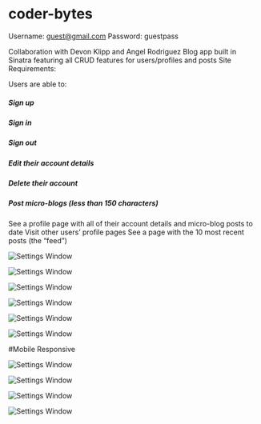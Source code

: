 # coder-bytes
Username: guest@gmail.com
Password: guestpass

Collaboration with Devon Klipp and Angel Rodriguez
Blog app built in Sinatra featuring all CRUD features for users/profiles and posts
Site Requirements:

Users are able to:

##### Sign up
##### Sign in
##### Sign out
##### Edit their account details
##### Delete their account
##### Post micro-blogs (less than 150 characters)
See a profile page with all of their account details and micro-blog posts to date
Visit other users’ profile pages
See a page with the 10 most recent posts (the “feed”)

![Settings Window](https://res.cloudinary.com/angelrodriguez/image/upload/v1544468582/Screen_Shot_2018-12-10_at_1.58.38_PM.png)

![Settings Window](https://res.cloudinary.com/angelrodriguez/image/upload/v1544468582/Screen_Shot_2018-12-10_at_1.58.46_PM.png)

![Settings Window](https://res.cloudinary.com/angelrodriguez/image/upload/v1544468582/Screen_Shot_2018-12-10_at_1.58.52_PM.png)

![Settings Window](https://res.cloudinary.com/angelrodriguez/image/upload/v1544468584/Screen_Shot_2018-12-10_at_2.02.44_PM.png)

![Settings Window](https://res.cloudinary.com/angelrodriguez/image/upload/v1544468582/Screen_Shot_2018-12-10_at_1.59.03_PM.png)

![Settings Window](https://res.cloudinary.com/angelrodriguez/image/upload/v1544468583/Screen_Shot_2018-12-10_at_1.59.09_PM.png)

#Mobile Responsive 

![Settings Window](https://res.cloudinary.com/angelrodriguez/image/upload/v1545252676/Screen_Shot_2018-12-19_at_3.48.37_PM.png)

![Settings Window](https://res.cloudinary.com/angelrodriguez/image/upload/v1545252676/Screen_Shot_2018-12-19_at_3.48.56_PM.png)

![Settings Window](https://res.cloudinary.com/angelrodriguez/image/upload/v1545252676/Screen_Shot_2018-12-19_at_3.49.37_PM.png)

![Settings Window](https://res.cloudinary.com/angelrodriguez/image/upload/v1545252676/Screen_Shot_2018-12-19_at_3.49.44_PM.png)
